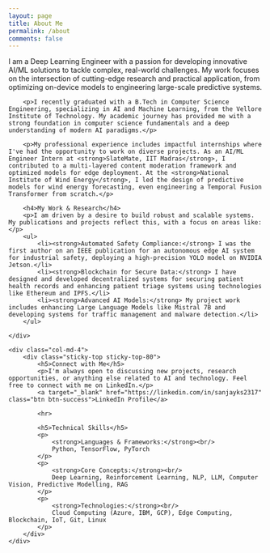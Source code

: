 ```yaml
---
layout: page
title: About Me
permalink: /about
comments: false
---
```


<div class="row justify-content-between">
    <div class="col-md-8 pr-5">
        <p class="lead">I am a Deep Learning Engineer with a passion for developing innovative AI/ML solutions to tackle complex, real-world challenges. My work focuses on the intersection of cutting-edge research and practical application, from optimizing on-device models to engineering large-scale predictive systems.</p>

        <p>I recently graduated with a B.Tech in Computer Science Engineering, specializing in AI and Machine Learning, from the Vellore Institute of Technology. My academic journey has provided me with a strong foundation in computer science fundamentals and a deep understanding of modern AI paradigms.</p>

        <p>My professional experience includes impactful internships where I've had the opportunity to work on diverse projects. As an AI/ML Engineer Intern at <strong>SlateMate, IIT Madras</strong>, I contributed to a multi-layered content moderation framework and optimized models for edge deployment. At the <strong>National Institute of Wind Energy</strong>, I led the design of predictive models for wind energy forecasting, even engineering a Temporal Fusion Transformer from scratch.</p>

        <h4>My Work & Research</h4>
        <p>I am driven by a desire to build robust and scalable systems. My publications and projects reflect this, with a focus on areas like:</p>
        <ul>
            <li><strong>Automated Safety Compliance:</strong> I was the first author on an IEEE publication for an autonomous edge AI system for industrial safety, deploying a high-precision YOLO model on NVIDIA Jetson.</li>
            <li><strong>Blockchain for Secure Data:</strong> I have designed and developed decentralized systems for securing patient health records and enhancing patient triage systems using technologies like Ethereum and IPFS.</li>
            <li><strong>Advanced AI Models:</strong> My project work includes enhancing Large Language Models like Mistral 7B and developing systems for traffic management and malware detection.</li>
        </ul>

    </div>

    <div class="col-md-4">
        <div class="sticky-top sticky-top-80">
            <h5>Connect with Me</h5>
            <p>I'm always open to discussing new projects, research opportunities, or anything else related to AI and technology. Feel free to connect with me on LinkedIn.</p>
            <a target="_blank" href="https://linkedin.com/in/sanjayks2317" class="btn btn-success">LinkedIn Profile</a>
            
            <hr>

            <h5>Technical Skills</h5>
            <p>
                <strong>Languages & Frameworks:</strong><br/>
                Python, TensorFlow, PyTorch
            </p>
            <p>
                <strong>Core Concepts:</strong><br/>
                Deep Learning, Reinforcement Learning, NLP, LLM, Computer Vision, Predictive Modelling, RAG
            </p>
            <p>
                <strong>Technologies:</strong><br/>
                Cloud Computing (Azure, IBM, GCP), Edge Computing, Blockchain, IoT, Git, Linux
            </p>
        </div>
    </div>
</div>
